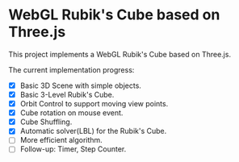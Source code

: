 # WebGL Rubik's Cube based on Three.js
This project implements a WebGL Rubik's Cube based on Three.js.
 
The current implementation progress:
- [x] Basic 3D Scene with simple objects.
- [x] Basic 3-Level Rubik's Cube.
- [x] Orbit Control to support moving view points.
- [x] Cube rotation on mouse event.
- [x] Cube Shuffling.
- [x] Automatic solver(LBL) for the Rubik's Cube.
- [ ] More efficient algorithm.
- [ ] Follow-up: Timer, Step Counter.